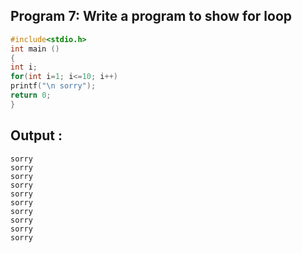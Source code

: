 ## Program 7: Write a program to show for loop
```c
#include<stdio.h>
int main ()
{
int i;
for(int i=1; i<=10; i++)
printf("\n sorry");
return 0;
}
```
## Output :
```
sorry
sorry
sorry
sorry
sorry
sorry
sorry
sorry
sorry
sorry

